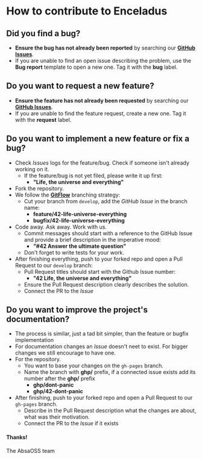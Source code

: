 # How to contribute to Enceladus

## **Did you find a bug?**

* **Ensure the bug has not already been reported** by searching our **[GitHub Issues](https://github.com/AbsaOSS/enceladus/issues)**.
* If you are unable to find an open issue describing the problem, use the **Bug report** template to open a new one. Tag it with the **bug** label.

## **Do you want to request a new feature?**

* **Ensure the feature has not already been requested** by searching our **[GitHub Issues](https://github.com/AbsaOSS/enceladus/issues)**.
* If you are unable to find the feature request, create a new one. Tag it with the **request** label.

## **Do you want to implement a new feature or fix a bug?**

* Check _Issues_ logs for the feature/bug. Check if someone isn't already working on it.
  * If the feature/bug is not yet filed, please write it up first:
    * **"Life, the universe and everything"**
* Fork the repository.
* We follow the [**GitFlow**](https://nvie.com/posts/a-successful-git-branching-model/) branching strategy:
  * Cut your branch from `develop`, add the _GitHub Issue_ in the branch name:
    * **feature/42-life-universe-everything**
    * **bugfix/42-life-universe-everything**
* Code away. Ask away. Work with us.
  * Commit messages should start with a reference to the GitHub Issue and provide a brief description in the imperative mood:
    * **"#42 Answer the ultimate question"**
  * Don't forget to write tests for your work.
* After finishing everything, push to your forked repo and open a Pull Request to our `develop` branch:
  * Pull Request titles should start with the Github Issue number:
    * **"42 Life, the universe and everything"**
  * Ensure the Pull Request description clearly describes the solution.
  * Connect the PR to the _Issue_

## **Do you want to improve the project's documentation?**

* The process is similar, just a tad bit simpler, than the feature or bugfix implementation
* For documentation changes an _Issue_ doesn't neet to exist. For bigger changes we still encourage to have one.
* For the repository.
  * You want to base your changes on the `gh-pages` branch.
  * Name the branch with **ghp/** prefix, if a connected issue exists add its number after the **ghp/** prefix  
    * **ghp/dont-panic**
    * **ghp/42-dont-panic**  
* After finishing, push to your forked repo and open a Pull Request to our `gh-pages` branch.
  * Describe in the Pull Request description what the changes are about, what was their motivation.
  * Connect the PR to the _Issue_ if it exists

#### Thanks!

The AbsaOSS team

